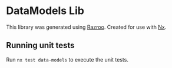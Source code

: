 # DataModels Lib

This library was generated using [Razroo](https://razroo.com).
Created for use with [Nx](https://nx.dev).

## Running unit tests

Run `nx test data-models` to execute the unit tests.
